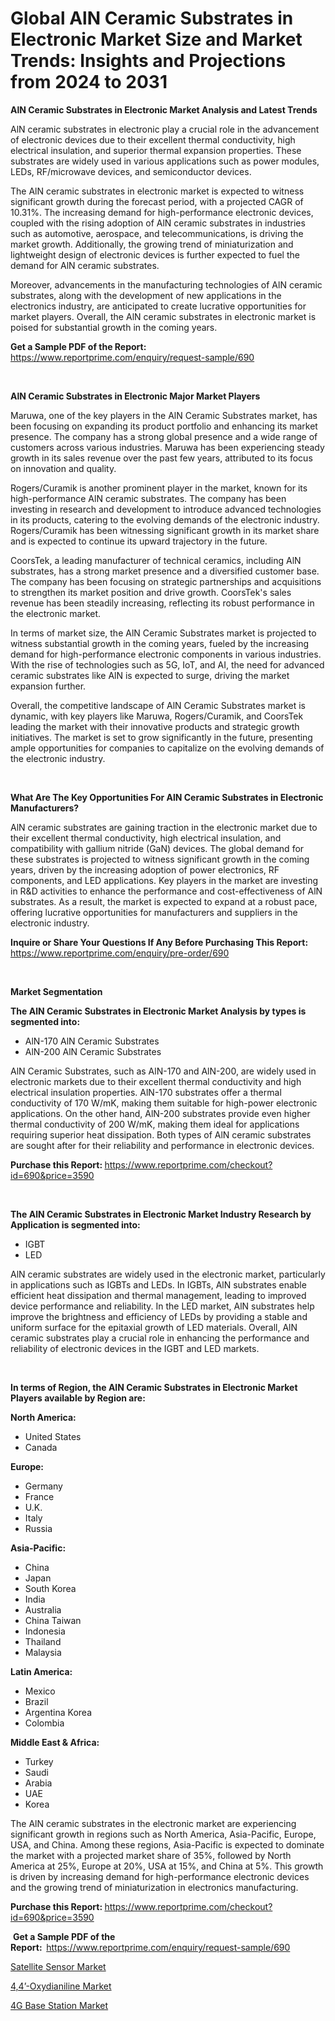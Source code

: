 <p><h1>Global AlN Ceramic Substrates in Electronic Market Size and Market Trends: Insights and Projections from 2024 to 2031</h1></p><p><strong>AlN Ceramic Substrates in Electronic Market Analysis and Latest Trends</strong></p>
<p><p>AlN ceramic substrates in electronic play a crucial role in the advancement of electronic devices due to their excellent thermal conductivity, high electrical insulation, and superior thermal expansion properties. These substrates are widely used in various applications such as power modules, LEDs, RF/microwave devices, and semiconductor devices.</p><p>The AlN ceramic substrates in electronic market is expected to witness significant growth during the forecast period, with a projected CAGR of 10.31%. The increasing demand for high-performance electronic devices, coupled with the rising adoption of AlN ceramic substrates in industries such as automotive, aerospace, and telecommunications, is driving the market growth. Additionally, the growing trend of miniaturization and lightweight design of electronic devices is further expected to fuel the demand for AlN ceramic substrates.</p><p>Moreover, advancements in the manufacturing technologies of AlN ceramic substrates, along with the development of new applications in the electronics industry, are anticipated to create lucrative opportunities for market players. Overall, the AlN ceramic substrates in electronic market is poised for substantial growth in the coming years.</p></p>
<p><strong>Get a Sample PDF of the Report:&nbsp;</strong> <a href="https://www.reportprime.com/enquiry/request-sample/690">https://www.reportprime.com/enquiry/request-sample/690</a></p>
<p>&nbsp;</p>
<p><strong>AlN Ceramic Substrates in Electronic Major Market Players</strong></p>
<p><p>Maruwa, one of the key players in the AlN Ceramic Substrates market, has been focusing on expanding its product portfolio and enhancing its market presence. The company has a strong global presence and a wide range of customers across various industries. Maruwa has been experiencing steady growth in its sales revenue over the past few years, attributed to its focus on innovation and quality.</p><p>Rogers/Curamik is another prominent player in the market, known for its high-performance AlN ceramic substrates. The company has been investing in research and development to introduce advanced technologies in its products, catering to the evolving demands of the electronic industry. Rogers/Curamik has been witnessing significant growth in its market share and is expected to continue its upward trajectory in the future.</p><p>CoorsTek, a leading manufacturer of technical ceramics, including AlN substrates, has a strong market presence and a diversified customer base. The company has been focusing on strategic partnerships and acquisitions to strengthen its market position and drive growth. CoorsTek's sales revenue has been steadily increasing, reflecting its robust performance in the electronic market.</p><p>In terms of market size, the AlN Ceramic Substrates market is projected to witness substantial growth in the coming years, fueled by the increasing demand for high-performance electronic components in various industries. With the rise of technologies such as 5G, IoT, and AI, the need for advanced ceramic substrates like AlN is expected to surge, driving the market expansion further.</p><p>Overall, the competitive landscape of AlN Ceramic Substrates market is dynamic, with key players like Maruwa, Rogers/Curamik, and CoorsTek leading the market with their innovative products and strategic growth initiatives. The market is set to grow significantly in the future, presenting ample opportunities for companies to capitalize on the evolving demands of the electronic industry.</p></p>
<p>&nbsp;</p>
<p><strong>What Are The Key Opportunities For AlN Ceramic Substrates in Electronic Manufacturers?</strong></p>
<p><p>AlN ceramic substrates are gaining traction in the electronic market due to their excellent thermal conductivity, high electrical insulation, and compatibility with gallium nitride (GaN) devices. The global demand for these substrates is projected to witness significant growth in the coming years, driven by the increasing adoption of power electronics, RF components, and LED applications. Key players in the market are investing in R&D activities to enhance the performance and cost-effectiveness of AlN substrates. As a result, the market is expected to expand at a robust pace, offering lucrative opportunities for manufacturers and suppliers in the electronic industry.</p></p>
<p><strong>Inquire or Share Your Questions If Any Before Purchasing This Report:</strong> <a href="https://www.reportprime.com/enquiry/pre-order/690">https://www.reportprime.com/enquiry/pre-order/690</a></p>
<p>&nbsp;</p>
<p><strong>Market Segmentation</strong></p>
<p><strong>The AlN Ceramic Substrates in Electronic Market Analysis by types is segmented into:</strong></p>
<p><ul><li>AlN-170 AlN Ceramic Substrates</li><li>AlN-200 AlN Ceramic Substrates</li></ul></p>
<p><p>AlN Ceramic Substrates, such as AlN-170 and AlN-200, are widely used in electronic markets due to their excellent thermal conductivity and high electrical insulation properties. AlN-170 substrates offer a thermal conductivity of 170 W/mK, making them suitable for high-power electronic applications. On the other hand, AlN-200 substrates provide even higher thermal conductivity of 200 W/mK, making them ideal for applications requiring superior heat dissipation. Both types of AlN ceramic substrates are sought after for their reliability and performance in electronic devices.</p></p>
<p><strong>Purchase this Report:&nbsp;</strong><a href="https://www.reportprime.com/checkout?id=690&price=3590">https://www.reportprime.com/checkout?id=690&price=3590</a></p>
<p>&nbsp;</p>
<p><strong>The AlN Ceramic Substrates in Electronic Market Industry Research by Application is segmented into:</strong></p>
<p><ul><li>IGBT</li><li>LED</li></ul></p>
<p><p>AlN ceramic substrates are widely used in the electronic market, particularly in applications such as IGBTs and LEDs. In IGBTs, AlN substrates enable efficient heat dissipation and thermal management, leading to improved device performance and reliability. In the LED market, AlN substrates help improve the brightness and efficiency of LEDs by providing a stable and uniform surface for the epitaxial growth of LED materials. Overall, AlN ceramic substrates play a crucial role in enhancing the performance and reliability of electronic devices in the IGBT and LED markets.</p></p>
<p>&nbsp;</p>
<p><strong>In terms of Region, the AlN Ceramic Substrates in Electronic Market Players available by Region are:</strong></p>
<p>
    <p> <strong> North America: </strong>
        <ul>
            <li>United States</li>
            <li>Canada</li>
        </ul>
        </p> 
    <p> <strong> Europe: </strong>
        <ul>
            <li>Germany</li>
            <li>France</li>
            <li>U.K.</li>
            <li>Italy</li>
            <li>Russia</li>
        </ul>
        </p> 
    <p> <strong> Asia-Pacific: </strong>
        <ul>
            <li>China</li>
            <li>Japan</li>
            <li>South Korea</li>
            <li>India</li>
            <li>Australia</li>
            <li>China Taiwan</li>
            <li>Indonesia</li>
            <li>Thailand</li>
            <li>Malaysia</li>
        </ul>
        </p> 
    <p> <strong> Latin America: </strong>
        <ul>
            <li>Mexico</li>
            <li>Brazil</li>
            <li>Argentina Korea</li>
            <li>Colombia</li>
        </ul>
        </p> 
    <p> <strong> Middle East & Africa: </strong>
        <ul>
            <li>Turkey</li>
            <li>Saudi</li>
            <li>Arabia</li>
            <li>UAE</li>
            <li>Korea</li>
        </ul>
    </p>
    </p>
<p><p>The AlN ceramic substrates in the electronic market are experiencing significant growth in regions such as North America, Asia-Pacific, Europe, USA, and China. Among these regions, Asia-Pacific is expected to dominate the market with a projected market share of 35%, followed by North America at 25%, Europe at 20%, USA at 15%, and China at 5%. This growth is driven by increasing demand for high-performance electronic devices and the growing trend of miniaturization in electronics manufacturing.</p></p>
<p><strong>Purchase this Report: </strong><a href="https://www.reportprime.com/checkout?id=690&price=3590">https://www.reportprime.com/checkout?id=690&price=3590</a></p>
<p>&nbsp;<strong>Get a Sample PDF of the Report:&nbsp;&nbsp;</strong><a href="https://www.reportprime.com/enquiry/request-sample/690">https://www.reportprime.com/enquiry/request-sample/690</a></p>
<p><strong></strong></p>
<p><p><a href="https://view.publitas.com/reportprime-1/satellite-sensor-market-size-share-trends-analysis-report-by-material-by-type-by-end-user-by-region-and-segment-forecasts-2024-2031/">Satellite Sensor Market</a></p><p><a href="https://github.com/JameTravis/Market-Research-Report-List-4/blob/main/44-oxydianiline-market.md">4,4’-Oxydianiline Market</a></p><p><a href="https://view.publitas.com/reportprime-1/4g-base-station-market-size-share-trends-analysis-report-by-application-regional-outlook-competitive-strategies-and-segment-forecasts-2024-2031/">4G Base Station Market</a></p></p>